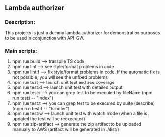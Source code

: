 ## Lambda authorizer

### Description:

This projects is just a dummy lambda authorizer for demonstration purposes to be used in conjunction with API-GW.

### Main scripts:

1. npm run build --> transpile TS code
2. npm run lint --> see style/format problems in code
3. npm run lint:f --> fix style/format problems in code. If the automatic fix is not possible, you will see the unfixed problems
4. npm run test --> launch unit test and see coverage
5. npm run test:d --> launch unit test with detailed output
6. npm run test:i --> you can grep test to be executed by fileName (npm run test:i -- "index")
7. npm run test:t --> you can grep test to be executed by suite (describe) (npm run test:t -- "handler")
8. npm run test:w --> launch unit test with watch mode (when a file is updated the test will be reexecuted)
9. npm run zip-artifact --> generate the zip artifact to be uploaded manually to AWS (artifact will be generated in ./dist/)
